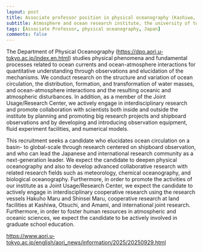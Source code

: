```yaml
---
layout: post
title: Associate professor position in physical oceanography (Kashiwa, Japan)
subtitle: Atmosphere and ocean research institute, the university of tokyo
tags: [Associate Professor, physical oceanography, Japan]
comments: false
---
```

The Department of Physical Oceanography (https://dpo.aori.u-tokyo.ac.jp/index.en.html) studies physical phenomena and fundamental processes related to ocean currents and ocean-atmosphere interactions for quantitative understanding through observations and elucidation of the mechanisms. We conduct research on the structure and variation of ocean circulation, the distribution, formation, and transformation of water masses, and ocean-atmosphere interactions and the resulting oceanic and atmospheric disturbances. In addition, as a member of the Joint Usage/Research Center, we actively engage in interdisciplinary research and promote collaboration with scientists both inside and outside the institute by planning and promoting big research projects and shipboard observations and by developing and introducing observation equipment, fluid experiment facilities, and numerical models.

This recruitment seeks a candidate who elucidates ocean circulation on a basin- to global-scale through research centered on shipboard observation, and who can lead the Japanese and international research community as a next-generation leader. We expect the candidate to deepen physical oceanography and also to develop advanced collaborative research with related research fields such as meteorology, chemical oceanography, and biological oceanography. Furthermore, in order to promote the activities of our institute as a Joint Usage/Research Center, we expect the candidate to actively engage in interdisciplinary cooperative research using the research vessels Hakuho Maru and Shinsei Maru, cooperative research at land facilities at Kashiwa, Otsuchi, and Amami, and international joint research. Furthermore, in order to foster human resources in atmospheric and oceanic sciences, we expect the candidate to be actively involved in graduate school education.

https://www.aori.u-tokyo.ac.jp/english/aori_news/information/2025/20250929.html

